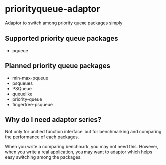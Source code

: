 priorityqueue-adaptor
====

Adaptor to switch among priority queue packages simply

## Supported priority queue packages

* pqueue

## Planned priority queue packages

* min-max-pqueue
* psqueues
* PSQueue
* queuelike
* priority-queue
* fingertree-psqueue

## Why do I need adaptor series?

Not only for unified function interface, but for benchmarking and comparing the performance of each packages.

When you write a comparing benchmark, you may not need this.
However, when you write a real application, you may want to adaptor which helps easy switching among the packages.
